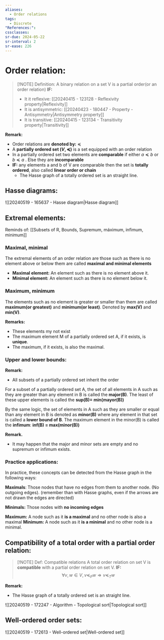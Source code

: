 ```yaml
---
aliases:
  - Order relations
tags:
  - Discrete
"References:": 
cssclasses: 
sr-due: 2024-05-22
sr-interval: 2
sr-ease: 226
---
```

# Order relation: 
> [!NOTE] Definition:
> A binary relation on a set V is a partial order(or an order relation) **IF:**
> + It it reflexive:  [[20240415 - 123128 - Reflexivity property|Reflexivity]]
> + It is antisymmetric: [[20240423 - 180447 - Property -Antisymmetry|Antisymmetry property]]
> + It is transitive: [[20240415 - 123134 - Transitivity property|Transitivity]]

**Remark:**
+ Order relations are **denoted by:** $\preceq$ 
+ A **partially ordered set $(V,\preceq)$** is a set equipped with an order relation
+ In a partially ordered set two elements are **comparable** if either $a \preceq b$ or $b\preceq a$ . Else they are **incomparable**
+ **IF:** any elements a and b of V are comparable then the set is **totally ordered**, also called **linear order or chain**
	+ The Hasse graph of a totally ordered set is an straight line.
## Hasse diagrams: 
![[20240519 - 165637 - Hasse diagram|Hasse diagram]]

## Extremal elements: 
Reminds of: [[Subsets of  R, Bounds, Supremum, máximum, infimum, minimum]]
### Maximal, minimal
The extremal elements of an order relation are those such as there is no element above or below them are called **maximal and minimal elements** 
+ **Maximal element:** An element such as there is no element above it. 
+ **Minimal element:** An element such as there is no element below it. 

### Maximum, minimum
The elements such as no element is greater or smaller than them are called **maximum(or greatest)** and **minimum(or least)**. Denoted by **max(V)** and **min(V)**. 


**Remarks:**
+ These elements my not exist
+ The maximum element M of a partially ordered set A, if it exists, is **unique**. 
+ The maximum, if it exists, is also the maximal.

### Upper and lower bounds: 

**Remark:**
+ All subsets of a partially ordered set inherit the order

For a subset of a partially ordered set A, the set of all elements in A such as they are greater than any element in B is called the **major(B)**. The least of these upper elements is called the **sup(B)= min(mayor(B))**

By the same logic, the set of elements in A such as they are smaller or equal than any element in B is denoted as  **minor(B)** where any element in that set is called a **lower bound of B**. The maximum element in the minor(B) is called the **infimum**: **inf(B) = max(minor(B))**

**Remark.**
+ It may happen that the major and minor sets are empty and no supremum or infimum exists. 

### Practice applications: 
In practice, these concepts can be detected from the Hasse graph in the following ways: 

**Maximals**: Those nodes that have no edges from them to another node. (No outgoing edges). (remember than with Hasse graphs, even if the arrows are not drawn the edges are directed)

**Minimals:** Those nodes with **no incoming edges** 

**Maximum:** A node such as it **is a maximal** and no other node is also a maximal
**Minimum:** A node such as it **is a minimal** and no other node is a minimal.
## Compatibility of a total order with a partial order relation: 


> [!NOTE] Def: Compatible relations 
> A total order relation on set V is **compatible** with a partial order relation on set V. 
> **IF:** 
> $$
> \forall v, w \in V, v\preceq_P w \Rightarrow v \preceq_T w
> $$

**Remark:**
+ The Hasse graph of a totally ordered set is an straight line.


![[20240519 - 172247 - Algorithm - Topological sort|Topological sort]]

## Well-ordered order sets: 
![[20240519 - 172613 - Well-ordered set|Well-ordered set]]